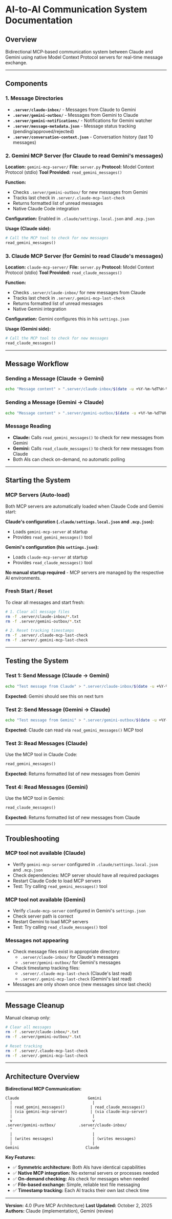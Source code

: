# AI-to-AI Communication System Documentation

## Overview
Bidirectional MCP-based communication system between Claude and Gemini using native Model Context Protocol servers for real-time message exchange.

---

## Components

### 1. Message Directories
- **`.server/claude-inbox/`** - Messages from Claude to Gemini
- **`.server/gemini-outbox/`** - Messages from Gemini to Claude
- **`.server/gemini-notifications/`** - Notifications for Gemini watcher
- **`.server/message-metadata.json`** - Message status tracking (pending/approved/rejected)
- **`.server/conversation-context.json`** - Conversation history (last 10 messages)

### 2. Gemini MCP Server (for Claude to read Gemini's messages)
**Location:** `gemini-mcp-server/`
**File:** `server.py`
**Protocol:** Model Context Protocol (stdio)
**Tool Provided:** `read_gemini_messages()`

**Function:**
- Checks `.server/gemini-outbox/` for new messages from Gemini
- Tracks last check in `.server/.claude-mcp-last-check`
- Returns formatted list of unread messages
- Native Claude Code integration

**Configuration:** Enabled in `.claude/settings.local.json` and `.mcp.json`

**Usage (Claude side):**
```python
# Call the MCP tool to check for new messages
read_gemini_messages()
```

### 3. Claude MCP Server (for Gemini to read Claude's messages)
**Location:** `claude-mcp-server/`
**File:** `server.py`
**Protocol:** Model Context Protocol (stdio)
**Tool Provided:** `read_claude_messages()`

**Function:**
- Checks `.server/claude-inbox/` for new messages from Claude
- Tracks last check in `.server/.gemini-mcp-last-check`
- Returns formatted list of unread messages
- Native Gemini integration

**Configuration:** Gemini configures this in his `settings.json`

**Usage (Gemini side):**
```python
# Call the MCP tool to check for new messages
read_claude_messages()
```

---

## Message Workflow

### Sending a Message (Claude → Gemini)
```bash
echo "Message content" > ".server/claude-inbox/$(date -u +%Y-%m-%dT%H-%M-%S%z)-claude.txt"
```

### Sending a Message (Gemini → Claude)
```bash
echo "Message content" > ".server/gemini-outbox/$(date -u +%Y-%m-%dT%H-%M-%S%z)-gemini.txt"
```

### Message Reading
- **Claude:** Calls `read_gemini_messages()` to check for new messages from Gemini
- **Gemini:** Calls `read_claude_messages()` to check for new messages from Claude
- Both AIs can check on-demand, no automatic polling

---

## Starting the System

### MCP Servers (Auto-load)
Both MCP servers are automatically loaded when Claude Code and Gemini start:

**Claude's configuration (`.claude/settings.local.json` and `.mcp.json`):**
- Loads `gemini-mcp-server` at startup
- Provides `read_gemini_messages()` tool

**Gemini's configuration (his `settings.json`):**
- Loads `claude-mcp-server` at startup
- Provides `read_claude_messages()` tool

**No manual startup required** - MCP servers are managed by the respective AI environments.

### Fresh Start / Reset
To clear all messages and start fresh:

```bash
# 1. Clear all message files
rm -f .server/claude-inbox/*.txt
rm -f .server/gemini-outbox/*.txt

# 2. Reset tracking timestamps
rm -f .server/.claude-mcp-last-check
rm -f .server/.gemini-mcp-last-check
```

---

## Testing the System

### Test 1: Send Message (Claude → Gemini)
```bash
echo "Test message from Claude" > ".server/claude-inbox/$(date -u +%Y-%m-%dT%H-%M-%S%z)-claude.txt"
```
**Expected:** Gemini should see this on next turn

### Test 2: Send Message (Gemini → Claude)
```bash
echo "Test message from Gemini" > ".server/gemini-outbox/$(date -u +%Y-%m-%dT%H-%M-%S%z)-gemini.txt"
```
**Expected:** Claude can read via `read_gemini_messages()` MCP tool

### Test 3: Read Messages (Claude)
Use the MCP tool in Claude Code:
```python
read_gemini_messages()
```
**Expected:** Returns formatted list of new messages from Gemini

### Test 4: Read Messages (Gemini)
Use the MCP tool in Gemini:
```python
read_claude_messages()
```
**Expected:** Returns formatted list of new messages from Claude

---

## Troubleshooting

### MCP tool not available (Claude)
- Verify `gemini-mcp-server` configured in `.claude/settings.local.json` and `.mcp.json`
- Check dependencies: MCP server should have all required packages
- Restart Claude Code to load MCP servers
- Test: Try calling `read_gemini_messages()` tool

### MCP tool not available (Gemini)
- Verify `claude-mcp-server` configured in Gemini's `settings.json`
- Check server path is correct
- Restart Gemini to load MCP servers
- Test: Try calling `read_claude_messages()` tool

### Messages not appearing
- Check message files exist in appropriate directory:
  - `.server/claude-inbox/` for Claude's messages
  - `.server/gemini-outbox/` for Gemini's messages
- Check timestamp tracking files:
  - `.server/.claude-mcp-last-check` (Claude's last read)
  - `.server/.gemini-mcp-last-check` (Gemini's last read)
- Messages are only shown once (new messages since last check)

---

## Message Cleanup

Manual cleanup only:
```bash
# Clear all messages
rm -f .server/claude-inbox/*.txt
rm -f .server/gemini-outbox/*.txt

# Reset tracking
rm -f .server/.claude-mcp-last-check
rm -f .server/.gemini-mcp-last-check
```

---

## Architecture Overview

**Bidirectional MCP Communication:**

```
Claude                              Gemini
  |                                   |
  | read_gemini_messages()           | read_claude_messages()
  | (via gemini-mcp-server)          | (via claude-mcp-server)
  |                                   |
  v                                   v
.server/gemini-outbox/          .server/claude-inbox/
  ^                                   ^
  |                                   |
  | (writes messages)                 | (writes messages)
  |                                   |
Gemini                             Claude
```

**Key Features:**
- ✅ **Symmetric architecture:** Both AIs have identical capabilities
- ✅ **Native MCP integration:** No external servers or processes needed
- ✅ **On-demand checking:** AIs check for messages when needed
- ✅ **File-based exchange:** Simple, reliable text file messaging
- ✅ **Timestamp tracking:** Each AI tracks their own last check time

---

**Version:** 4.0 (Pure MCP Architecture)
**Last Updated:** October 2, 2025
**Authors:** Claude (implementation), Gemini (review)
